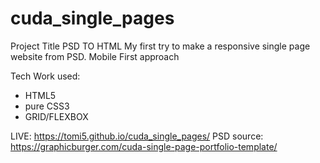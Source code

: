 # cuda_single_pages
Project Title
PSD TO HTML
My first try to make a responsive single page website from PSD.
Mobile First approach

Tech Work used:
- HTML5
- pure CSS3
- GRID/FLEXBOX

LIVE: https://tomi5.github.io/cuda_single_pages/
PSD source: https://graphicburger.com/cuda-single-page-portfolio-template/

